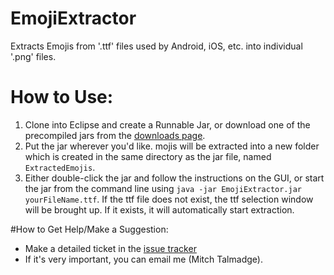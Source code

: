 # EmojiExtractor
Extracts Emojis from '.ttf' files used by Android, iOS, etc. into individual '.png' files.

# How to Use:
1. Clone into Eclipse and create a Runnable Jar, or download one of the precompiled jars from the [downloads page](https://github.com/MitchTalmadge/EmojiExtractor/releases).
2. Put the jar wherever you'd like. mojis will be extracted into a new folder which is created in the same directory as the jar file, named `ExtractedEmojis`.
3. Either double-click the jar and follow the instructions on the GUI, or start the jar from the command line using `java -jar EmojiExtractor.jar yourFileName.ttf`. If the ttf file does not exist, the ttf selection window will be brought up. If it exists, it will automatically start extraction.

#How to Get Help/Make a Suggestion:
* Make a detailed ticket in the [issue tracker](https://github.com/MitchTalmadge/EmojiExtractor/issues)
* If it's very important, you can email me (Mitch Talmadge).
